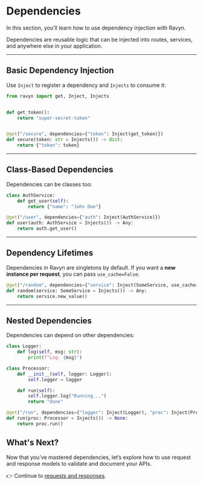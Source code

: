 # Dependencies

In this section, you'll learn how to use dependency injection with Ravyn.

Dependencies are reusable logic that can be injected into routes, services, and anywhere else in your application.

---

## Basic Dependency Injection

Use `Inject` to register a dependency and `Injects` to consume it:

```python
from ravyn import get, Inject, Injects


def get_token():
    return "super-secret-token"


@get("/secure", dependencies={"token": Inject(get_token)})
def secure(token: str = Injects()) -> dict:
    return {"token": token}
```

---

## Class-Based Dependencies

Dependencies can be classes too:

```python
class AuthService:
    def get_user(self):
        return {"name": "John Doe"}

@get("/user", dependencies={"auth": Inject(AuthService)})
def user(auth: AuthService = Injects()) -> Any:
    return auth.get_user()
```

---

## Dependency Lifetimes

Dependencies in Ravyn are singletons by default.
If you want a **new instance per request**, you can pass `use_cache=False`:

```python
@get("/random", dependencies={"service": Inject(SomeService, use_cache=False)})
def random(service: SomeService = Injects()) -> Any:
    return service.new_value()
```

---

## Nested Dependencies

Dependencies can depend on other dependencies:

```python
class Logger:
    def log(self, msg: str):
        print(f"Log: {msg}")

class Processor:
    def __init__(self, logger: Logger):
        self.logger = logger

    def run(self):
        self.logger.log("Running...")
        return "done"

@get("/run", dependencies={"logger": Inject(Logger), "proc": Inject(Processor)})
def run(proc: Processor = Injects()) -> None:
    return proc.run()
```

## What's Next?

Now that you’ve mastered dependencies, let’s explore how to use request and response models to validate and document your APIs.

👉 Continue to [requests and responses](./09-requests-and-responses.md).
